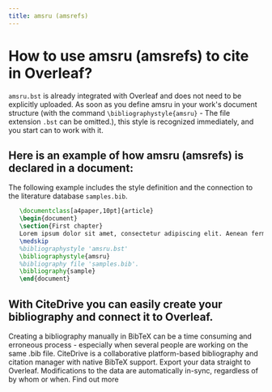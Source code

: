 ```yaml
---
title: amsru (amsrefs)
---
```


# How to use amsru (amsrefs) to cite in Overleaf? 
`amsru.bst` is already integrated with Overleaf and does not need to be explicitly uploaded. As soon as you define amsru in your work's document structure (with the command `\bibliographystyle{amsru}` - The file extension `.bst` can be omitted.), this style is recognized immediately, and you start can to work with it.

## Here is an example of how amsru (amsrefs) is declared in a document:
The following example includes the style definition and the connection to the literature database `samples.bib`.
```tex
   \documentclass[a4paper,10pt]{article}
   \begin{document}
   \section{First chapter}
   Lorem ipsum dolor sit amet, consectetur adipiscing elit. Aenean fermentum justo massa, ut maximus mauris sodales et. Aenean vel elit a erat rhoncus pharetra.
   \medskip
   %bibliographystyle 'amsru.bst'
   \bibliographystyle{amsru}
   %bibliography file 'samples.bib'.
   \bibliography{sample}
   \end{document}
```

## With CiteDrive you can easily create your bibliography and connect it to Overleaf. 
Creating a bibliography manually in BibTeX can be a time consuming and erroneous process - especially when several people are working on the same .bib file. CiteDrive is a collaborative platform-based bibliography and citation manager with native BibTeX support. Export your data straight to Overleaf. Modifications to the data are automatically in-sync, regardless of by whom or when. Find out more